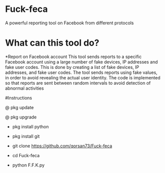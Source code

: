 # Fuck-feca
A powerful reporting tool on Facebook from different protocols

# What can this tool do?

*Report on Facebook account
This tool sends reports to a specific Facebook account using a large number of fake devices, IP addresses and fake user codes. This is done by creating a list of fake devices, IP addresses, and fake user codes. The tool sends reports using fake values, in order to avoid revealing the actual user identity. The code is implemented so that reports are sent between random intervals to avoid detection of abnormal activities

#Instructions

@ pkg update

@ pkg upgrade

* pkg install python

* pkg install git

* git clone https://github.com/qorsan73/Fuck-feca

* cd Fuck-feca

* python F.F.K.py
